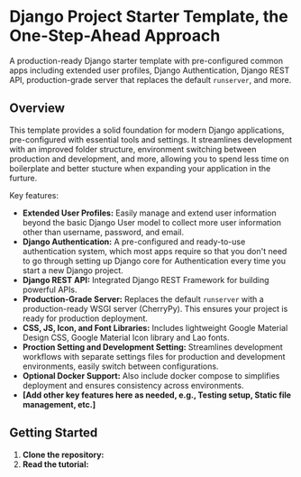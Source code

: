 # Django Project Starter Template, the One-Step-Ahead Approach

A production-ready Django starter template with pre-configured common apps including extended user profiles, Django Authentication, Django REST API, production-grade server that replaces the default `runserver`, and more.

## Overview

This template provides a solid foundation for modern Django applications, pre-configured with essential tools and settings.  It streamlines development with an improved folder structure, environment switching between production and development, and more, allowing you to spend less time on boilerplate and better stucture when expanding your application in the furture.

Key features:

* **Extended User Profiles:** Easily manage and extend user information beyond the basic Django User model to collect more user information other than username, password, and email.
* **Django Authentication:** A pre-configured and ready-to-use authentication system, which most apps require so that you don't need to go through setting up Django core for Authentication every time you start a new Django project.
* **Django REST API:** Integrated Django REST Framework for building powerful APIs.
* **Production-Grade Server:** Replaces the default `runserver` with a production-ready WSGI server (CherryPy). This ensures your project is ready for production deployment.
* **CSS, JS, Icon, and Font Libraries:** Includes lightweight Google Material Design CSS, Google Material Icon library and Lao fonts.
* **Proction Setting and Development Setting:** Streamlines development workflows with separate settings files for production and development environments, easily switch between configurations.
* **Optional Docker Support:** Also include docker compose to simplifies deployment and ensures consistency across environments.
* **[Add other key features here as needed, e.g., Testing setup, Static file management, etc.]**

## Getting Started

1. **Clone the repository:**
2. **Read the tutorial:**
